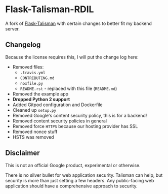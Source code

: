 # Flask-Talisman-RDIL

A fork of [Flask-Talisman](https://github.com/GoogleCloudPlatform/Flask-Talisman) with certain changes to better fit my backend server.

## Changelog

Because the license requires this, I will put the change log here:

* Removed files:
  * `.travis.yml`
  * `CONTRIBUTING.md`
  * `noxfile.py`
  * `README.rst` - replaced with this file (`README.md`)
* Removed the example app
* **Dropped Python 2 support**
* Added Gitpod configuration and Dockerfile
* Cleaned up `setup.py`
* Removed Google's content security policy, this is for a backend!
* Removed content security policies in general
* Removed force `HTTPS` because our hosting provider has SSL
* Removed nonce stuff
* HSTS was removed

## Disclaimer

This is not an official Google product, experimental or otherwise.

There is no silver bullet for web application security. Talisman can help, but security is more than just setting a few headers. Any public-facing web application should have a comprehensive approach to security.
